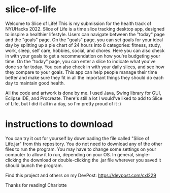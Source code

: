 # slice-of-life
Welcome to Slice of Life! This is my submission for the health track of NYUHacks 2022.
Slice of Life is a time slice tracking desktop app, designed to inspire a healthier lifestyle.
Users can navigate between the "today" page and the "goals" page. On the "goals" page, you can
set goals for your ideal day by splitting up a pie chart of 24 hours into 8 categories:
fitness, study, work, sleep, self care, hobbies, social, and chores. Here you can also check
in with your goals to get a recommendation on how you're budgeting your time. On the "today"
page, you can enter a slice to indicate what you've done so far today. You can also check in
with your daily slices, and see how they compare to your goals. This app can help people
manage their time better and make sure they fit in all the important things they should do
each day to maintain good health.

All the code and artwork is done by me. I used Java, Swing library for GUI, Eclipse IDE, and
Procreate. There's still a lot I would've liked to add to Slice of Life, but I did it all in
a day, so I'm pretty proud of it :)

# instructions to download
You can try it out for yourself by downloading the file called "Slice of Life.jar" from this
repository. You do not need to download any of the other files to run the program. You may
have to change some settings on your computer to allow it to run, depending on your OS.
In general, single-clicking the download or double-clicking the .jar file wherever you saved
it should launch the program.

Find this project and others on my DevPost: https://devpost.com/cxl229

Thanks for reading!
Charlotte
